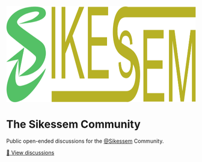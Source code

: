 <div align="center">
  <div>
    <a href="https://sikessem.com/" title="Sikessem">
      <img src="https://github.com/sikessem/art/blob/HEAD/images/sikessem.svg" alt="Sikessem logo" height="256"/>
    </a>
  </div>
</div>

# The Sikessem Community

Public open-ended discussions for the [@Sikessem](https://github.com/sikessem) Community.

[💬 View discussions](https://github.com/sikessem/community/discussions)
